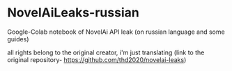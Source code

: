 # NovelAiLeaks-russian
Google-Colab notebook of NovelAi API leak (on russian language and some guides)


all rights belong to the original creator, i'm just translating 
(link to the original repository- https://github.com/thd2020/novelai-leaks)
